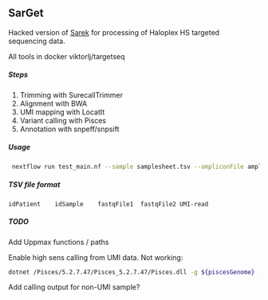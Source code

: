 ## SarGet
Hacked version of [Sarek](https://github.com/SciLifeLab/Sarek) for processing of Haloplex HS targeted sequencing data.

All tools in docker viktorlj/targetseq

##### Steps
1. Trimming with SurecallTrimmer
2. Alignment with BWA
3. UMI mapping with LocatIt
4. Variant calling with Pisces
5. Annotation with snpeff/snpsift

##### Usage
```bash
 nextflow run test_main.nf --sample samplesheet.tsv --ampliconFile ampliconfile.bed --regionsFile regionsfile.bed
```

##### TSV file format
```
idPatient	 idSample	 fastqFile1	 fastqFile2	UMI-read
```

##### TODO

Add Uppmax functions / paths

Enable high sens calling from UMI data. Not working:
```bash
dotnet /Pisces/5.2.7.47/Pisces_5.2.7.47/Pisces.dll -g ${piscesGenome} -bam ${bam} -i ${regions} -OutFolder . -MinVF 0.0005 -SSFilter false -MinBQ 65 -MaxVQ 100 -MinDepthFilter 500 -MinVQ 0 -VQFilter 20 -ReportNoCalls True -CallMNVs False -RMxNFilter 5,9,0.35 -MinDepth 5 -threadbychr true -gVCF false
```

Add calling output for non-UMI sample?